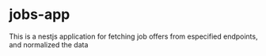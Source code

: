 # jobs-app
This is a nestjs application for fetching job offers from especified endpoints, and normalized the data
